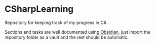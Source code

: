 # CSharpLearning
Repository for keeping track of my progress in C#.

Sections and tasks are well documented using [Obsidian](https://obsidian.md/), just import the repository folder as a vault and the rest should be automatic.

